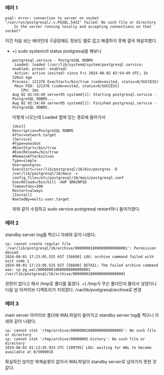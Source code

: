 ### 에러 1
~~~
psql: error: connection to server on socket "/var/run/postgresql/.s.PGSQL.5432" failed: No such file or directory
	Is the server running locally and accepting connections on that socket?
~~~
이건 처음 보는 에러인데 구글링해도 정보도 별로 없고 해결하지 못해 결국 재설치했다.

  - +) sudo systemctl status postgresql을 해보니
    ~~~
    postgresql.service - PostgreSQL RDBMS
     Loaded: loaded (/usr/lib/systemd/system/postgresql.service; enabled; preset: enabled)
     Active: active (exited) since Fri 2024-08-02 02:54:49 UTC; 1h 52min ago
    Process: 121376 ExecStart=/bin/true (code=exited, status=0/SUCCESS)
     Main PID: 121376 (code=exited, status=0/SUCCESS)
        CPU: 1ms
    Aug 02 02:54:49 server05 systemd[1]: Starting postgresql.service - PostgreSQL RDBMS...
    Aug 02 02:54:49 server05 systemd[1]: Finished postgresql.service - PostgreSQL RDBMS.
    ~~~
    이렇게 나오는데 Loaded 옆에 있는 경로에 들어가서
    ~~~
    [Unit]
    Description=PostgreSQL RDBMS
    After=network.target
    [Service]
    #Type=oneshot
    #ExecStart=/bin/true
    #ExecReload=/bin/true
    #RemainAfterExit=on
    Type=simple
    User=postgres
    ExecStart=/usr/lib/postgresql/16/bin/postgres -D /var/lib/postgresql/16/main -c config_file=/etc/postgresql/16/main/postgresql.conf
    ExecReload=/bin/kill -HUP $MAINPID
    TimeoutSec=300
    Restart=always
    [Install]
    WantedBy=multi-user.target
    ~~~
    위와 같이 수정하고 sudo service postgresql restart하니 들어가졌다.


### 에러 2
standby server log를 찍으니 아래와 같이 나왔다.
~~~
cp: cannot create regular file '/var/lib/postgresql/16/archive/000000010000000000000001': Permission denied
2024-08-01 17:23:05.525 KST [56690] LOG: archive command failed with exit code 1
2024-08-01 17:23:05.525 KST [56690] DETAIL: The failed archive command was: cp pg_wal/000000010000000000000001 /var/lib/postgresql/16/archive/000000010000000000000001
~~~
권한이 없다고 해서 /tmp로 폴더를 옮겼다.
+) /tmp가 무슨 폴더인지 몰라서 넣었더니 다음 날 아카이브 디렉토리가 지워졌다. /var/lib/postgresql/archive로 변경


### 에러 3
main server 아카이브 폴더에 WAL파일이 들어가고 standby server log를 찍으니 아래와 같이 나왔다.
~~~
cp: cannot stat '/tmp/archive/000000010000000000000005': No such file or directory
cp: cannot stat '/tmp/archive/00000002.history': No such file or directory
2024-08-02 01:13:45.933 UTC [109795] LOG: waiting for WAL to become available at 0/5000018
~~~
확실하진 않지만 복제슬롯이 없어서 WAL파일이 standby server로 넘어가지 못한 것 같다.
